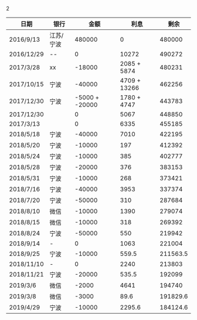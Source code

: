 2




日期 | 银行 | 金额 | 利息 | 剩余
-|-|-|-|-
2016/9/13 | 江苏/宁波 | 480000 | 0 | 480000
2016/12/29|--| 0 | 10272 | 490272
2017/3/28 | xx  | -18000 | 2085 + 5874 | 480231
2017/10/15 | 宁波 | -40000 | 4709 + 13266 | 462256
2017/12/30 | 宁波 | -5000 + -20000 | 1780 + 4747 | 443783
2017/12/30 |   | 0 | 5067 | 448850
2017/3/13 |   | 0 | 6335 | 455185
2018/5/18 | 宁波 | -40000 | 7010 | 422195
2018/5/20 | 宁波 | -10000 | 197 | 412392
2018/5/24 | 宁波 | -10000 | 385 | 402777
2018/5/28 | 宁波 | -20000 | 376 | 383153
2018/5/31 | 宁波 | -10000 | 268 | 373421
2018/7/16 | 宁波 | -40000 | 3953 | 337374
2018/7/20 | 宁波 | -50000 | 310  | 287684
2018/8/10 | 微信 | -10000 | 1390  | 279074
2018/8/15 | 微信 | -10000 | 318  | 269392
2018/8/24 | 宁波 | -50000 | 550  | 219942
2018/9/14 | - | 0 | 1063  | 221004
2018/9/25 | 宁波 | -10000 | 559.5  | 211563.5
2018/11/10 | - | 0 | 2240  | 213803
2018/11/21 | 宁波 | -20000 | 535.5  | 192099
2019/3/6 | 微信 | -2000 | 4641  | 194740
2019/3/8 | 微信 | -3000 | 89.6 | 191829.6
2019/4/29 | 宁波 | -10000 | 2295.6  | 184124.6


